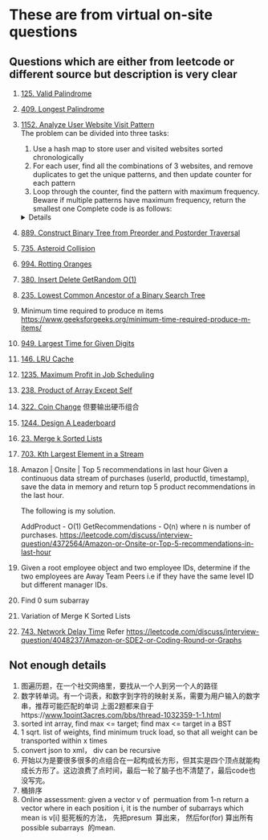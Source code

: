 # These are from virtual on-site questions
## Questions which are either from leetcode or different source but description is very clear
1. [125. Valid Palindrome](https://leetcode.com/problems/valid-palindrome)
2. [409. Longest Palindrome](https://leetcode.com/problems/longest-palindrome)
3. [1152. Analyze User Website Visit Pattern](https://leetcode.com/problems/analyze-user-website-visit-pattern)  
   The problem can be divided into three tasks:
    1. Use a hash map to store user and visited websites sorted chronologically
    2. For each user, find all the combinations of 3 websites, and remove duplicates to get the unique patterns, and then update counter for each pattern  
    3. Loop through the counter, find the pattern with maximum frequency. Beware if multiple patterns have maximum frequency, return the smallest one
    Complete code is as follows:
    <details>

     ```python
     from collections import defaultdict, Counter
     import itertools
     
     def mostVisitedPattern(username, timestamp, website):
         userSitesMap = defaultdict(list)
         for user, timestamp, site in sorted(zip(username, timestamp, website), key = lambda x: (x[0], x[1])):
             userSitesMap[user].append(site)
         
         counter = Counter()
         TUPLE_ELEMENTS = 3
         for user, sites in userSitesMap.items():
             for pattern in set(itertools.combinations(sites, TUPLE_ELEMENTS)):
                     counter[pattern] += 1
         
         maxFreq = 0
         result = None
         for pattern, freq in counter.items():
             if freq > maxFreq:
                 maxFreq = freq
                 result = pattern
             elif freq == maxFreq and pattern < result:
                 result = pattern
         return result
     
     username =["joe","joe","joe","james","james","james","james","mary","mary","mary"]
     timestamp = [1,2,3,4,5,6,7,8,9,10]
     website = ["home","about","career","home","cart","maps","home","home","about","career"]
     print(mostVisitedPattern(username, timestamp, website))
     ```
    </details>
5. [889. Construct Binary Tree from Preorder and Postorder Traversal](https://leetcode.com/problems/construct-binary-tree-from-preorder-and-postorder-traversal)
6. [735. Asteroid Collision](https://leetcode.com/problems/asteroid-collision)
7. [994. Rotting Oranges](https://leetcode.com/problems/rotting-oranges)
8. [380. Insert Delete GetRandom O(1)](https://leetcode.com/problems/insert-delete-getrandom-o1/)
9. [235. Lowest Common Ancestor of a Binary Search Tree](https://leetcode.com/problems/lowest-common-ancestor-of-a-binary-search-tree)
10. Minimum time required to produce m items https://www.geeksforgeeks.org/minimum-time-required-produce-m-items/
11. [949. Largest Time for Given Digits](https://leetcode.com/problems/largest-time-for-given-digits)
12. [146. LRU Cache](https://leetcode.com/problems/lru-cache)
13. [1235. Maximum Profit in Job Scheduling](https://leetcode.com/problems/maximum-profit-in-job-scheduling)
14. [238. Product of Array Except Self](https://leetcode.com/problems/product-of-array-except-self)
15. [322. Coin Change](https://leetcode.com/problems/coin-change) 但要输出硬币组合
16. [1244. Design A Leaderboard](https://leetcode.com/problems/design-a-leaderboard)
17. [23. Merge k Sorted Lists](https://leetcode.com/problems/merge-k-sorted-lists)
18. [703. Kth Largest Element in a Stream](https://leetcode.com/problems/kth-largest-element-in-a-stream)
19. Amazon | Onsite | Top 5 recommendations in last hour
    Given a continuous data stream of purchases (userId, productId, timestamp), save the data in memory and return top 5 product recommendations in the last hour.
    
   
       The following is my solution.
       
       AddProduct - O(1)
       GetRecommendations - O(n) where n is number of purchases.
         https://leetcode.com/discuss/interview-question/4372564/Amazon-or-Onsite-or-Top-5-recommendations-in-last-hour
20. Given a root employee object and two employee IDs, determine if the two employees are Away Team Peers i.e if they have the same level ID but different manager IDs.
21. Find 0 sum subarray
22. Variation of Merge K Sorted Lists
23. [743. Network Delay Time](https://leetcode.com/problems/network-delay-time) Refer https://leetcode.com/discuss/interview-question/4048237/Amazon-or-SDE2-or-Coding-Round-or-Graphs


## Not enough details
1. 图遍历题，在一个社交网络里，要找从一个人到另一个人的路径
2.  数字转单词。有一个词表，和数字到字符的映射关系，需要为用户输入的数字串，推荐可能匹配的单词
   上面2题都来自于https://www.1point3acres.com/bbs/thread-1032359-1-1.html
2. sorted int array, find max <= target; find max <= target in a BST
2. 1 sqrt. list of weights, find minimum truck load, so that all weight can be transported within x times
1. convert json to xml， div can be recursive
2. 开始以为是要很多很多的点组合在一起构成长方形，但其实是四个顶点就能构成长方形了。这边浪费了点时间，最后一轮了脑子也不清楚了，最后code也没写完。
3. 桶排序
4. Online assessment: given a vector v of  permuation from 1-n
return a vector where in each position i, it is the number of subarrays which mean is v[i]
挺死板的方法， 先把presum  算出来， 然后for(for) 算出所有possible subarrays  的mean.



